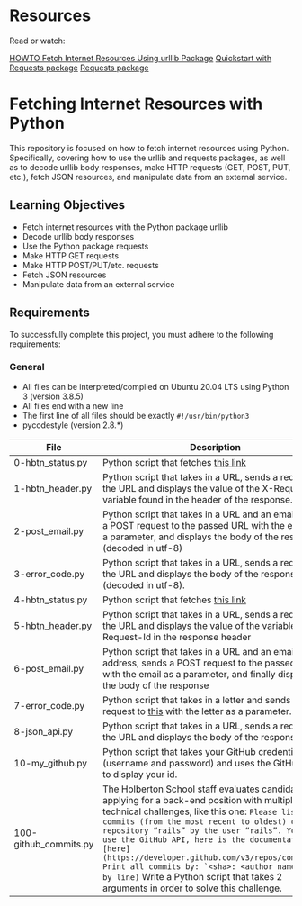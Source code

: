 # Resources
Read or watch:

[HOWTO Fetch Internet Resources Using urllib Package](https://intranet.alxswe.com/rltoken/KoRrs5dVWsb-B82e-M1TQQ)
[Quickstart with Requests package](https://intranet.alxswe.com/rltoken/OGcRGPr7TSWtzypDd0ZibQ)
[Requests package](https://intranet.alxswe.com/rltoken/dUNaNQrV2bMSstILitQbXQ)

# Fetching Internet Resources with Python

This repository is focused on how to fetch internet resources using Python. Specifically, covering how to use the urllib and requests packages, as well as to decode urllib body responses, make HTTP requests (GET, POST, PUT, etc.), fetch JSON resources, and manipulate data from an external service.

## Learning Objectives

- Fetch internet resources with the Python package urllib
- Decode urllib body responses
- Use the Python package requests
- Make HTTP GET requests
- Make HTTP POST/PUT/etc. requests
- Fetch JSON resources
- Manipulate data from an external service

## Requirements

To successfully complete this project, you must adhere to the following requirements:

### General

- All files can be interpreted/compiled on Ubuntu 20.04 LTS using Python 3 (version 3.8.5)
- All files end with a new line
- The first line of all files should be exactly `#!/usr/bin/python3`
- pycodestyle (version 2.8.*)

| File             | Description                                                                                                                |
|------------------|----------------------------------------------------------------------------------------------------------------------------|
| 0-hbtn_status.py | Python script that fetches [this link](https://alx-intranet.hbtn.io/status)                                                             |
| 1-hbtn_header.py | Python script that takes in a URL, sends a request to the URL and displays the value of the X-Request-Id variable found in the header of the response. |
| 2-post_email.py  | Python script that takes in a URL and an email, sends a POST request to the passed URL with the email as a parameter, and displays the body of the response (decoded in utf-8) |
| 3-error_code.py  | Python script that takes in a URL, sends a request to the URL and displays the body of the response (decoded in utf-8). |
| 4-hbtn_status.py | Python script that fetches [this link](https://alx-intranet.hbtn.io/status)                                                             |
| 5-hbtn_header.py | Python script that takes in a URL, sends a request to the URL and displays the value of the variable X-Request-Id in the response header |
| 6-post_email.py  | Python script that takes in a URL and an email address, sends a POST request to the passed URL with the email as a parameter, and finally displays the body of the response |
| 7-error_code.py  | Python script that takes in a letter and sends a POST request to [this](http://0.0.0.0:5000/search_user) with the letter as a parameter. |
| 8-json_api.py    | Python script that takes in a URL, sends a request to the URL and displays the body of the response.                          |
| 10-my_github.py  | Python script that takes your GitHub credentials (username and password) and uses the GitHub API to display your id.         |
|100-github_commits.py | The Holberton School staff evaluates candidates applying for a back-end position with multiple technical challenges, like this one: ```Please list 10 commits (from the most recent to oldest) of the repository “rails” by the user “rails”. You must use the GitHub API, here is the documentation [here](https://developer.github.com/v3/repos/commits/). Print all commits by: `<sha>: <author name>` (one by line)``` Write a Python script that takes 2 arguments in order to solve this challenge.
